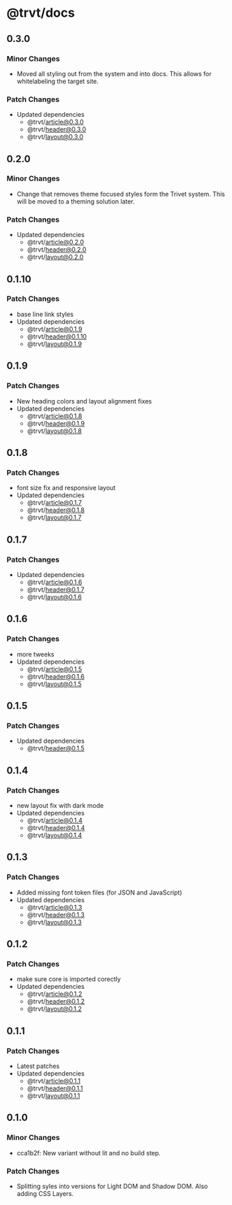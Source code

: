 # @trvt/docs

## 0.3.0

### Minor Changes

-   Moved all styling out from the system and into docs. This allows for whitelabeling the target site.

### Patch Changes

-   Updated dependencies
    -   @trvt/article@0.3.0
    -   @trvt/header@0.3.0
    -   @trvt/layout@0.3.0

## 0.2.0

### Minor Changes

-   Change that removes theme focused styles form the Trivet system. This will be moved to a theming solution later.

### Patch Changes

-   Updated dependencies
    -   @trvt/article@0.2.0
    -   @trvt/header@0.2.0
    -   @trvt/layout@0.2.0

## 0.1.10

### Patch Changes

-   base line link styles
-   Updated dependencies
    -   @trvt/article@0.1.9
    -   @trvt/header@0.1.10
    -   @trvt/layout@0.1.9

## 0.1.9

### Patch Changes

-   New heading colors and layout alignment fixes
-   Updated dependencies
    -   @trvt/article@0.1.8
    -   @trvt/header@0.1.9
    -   @trvt/layout@0.1.8

## 0.1.8

### Patch Changes

-   font size fix and responsive layout
-   Updated dependencies
    -   @trvt/article@0.1.7
    -   @trvt/header@0.1.8
    -   @trvt/layout@0.1.7

## 0.1.7

### Patch Changes

-   Updated dependencies
    -   @trvt/article@0.1.6
    -   @trvt/header@0.1.7
    -   @trvt/layout@0.1.6

## 0.1.6

### Patch Changes

-   more tweeks
-   Updated dependencies
    -   @trvt/article@0.1.5
    -   @trvt/header@0.1.6
    -   @trvt/layout@0.1.5

## 0.1.5

### Patch Changes

-   Updated dependencies
    -   @trvt/header@0.1.5

## 0.1.4

### Patch Changes

-   new layout fix with dark mode
-   Updated dependencies
    -   @trvt/article@0.1.4
    -   @trvt/header@0.1.4
    -   @trvt/layout@0.1.4

## 0.1.3

### Patch Changes

-   Added missing font token files (for JSON and JavaScript)
-   Updated dependencies
    -   @trvt/article@0.1.3
    -   @trvt/header@0.1.3
    -   @trvt/layout@0.1.3

## 0.1.2

### Patch Changes

-   make sure core is imported corectly
-   Updated dependencies
    -   @trvt/article@0.1.2
    -   @trvt/header@0.1.2
    -   @trvt/layout@0.1.2

## 0.1.1

### Patch Changes

-   Latest patches
-   Updated dependencies
    -   @trvt/article@0.1.1
    -   @trvt/header@0.1.1
    -   @trvt/layout@0.1.1

## 0.1.0

### Minor Changes

-   cca1b2f: New variant without lit and no build step.

### Patch Changes

-   Splitting syles into versions for Light DOM and Shadow DOM. Also adding CSS Layers.
